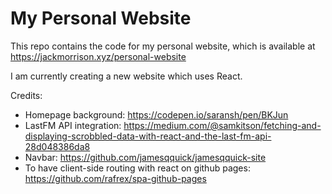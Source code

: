 # My Personal Website

This repo contains the code for my personal website, which is available at https://jackmorrison.xyz/personal-website

I am currently creating a new website which uses React.

Credits:
- Homepage background: https://codepen.io/saransh/pen/BKJun
- LastFM API integration: https://medium.com/@samkitson/fetching-and-displaying-scrobbled-data-with-react-and-the-last-fm-api-28d048386da8
- Navbar: https://github.com/jamesqquick/jamesqquick-site
- To have client-side routing with react on github pages: https://github.com/rafrex/spa-github-pages
